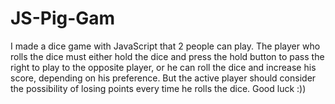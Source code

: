 # JS-Pig-Gam
I made a dice game with JavaScript that 2 people can play. The player who rolls the dice must either hold the dice and press the hold button to pass the right to play to the opposite player, or he can roll the dice and increase his score, depending on his preference. But the active player should consider the possibility of losing points every time he rolls the dice. Good luck :))

